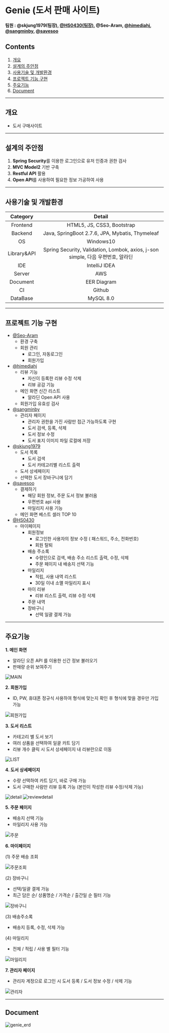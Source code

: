 # Genie (도서 판매 사이트)
**팀원 : @skjung1979(팀장), [@HS0430(팀장)](https://github.com/HS0430), @Seo-Aram, [@himediahj](https://github.com/himediahj), [@sangminby](https://github.com/sangminby), [@savesoo](https://github.com/savesoo)**
## Contents
1. [개요](#개요)
2. [설계의 주안점](#설계의-주안점)
3. [사용기술 및 개발환경](#사용기술-및-개발환경)
4. [프로젝트 기능 구현](#프로젝트-기능-구현)
5. [주요기능](#주요기능)
6. [Document](#document)
* * *
## 개요
- 도서 구매사이트
* * *
## 설계의 주안점
1. **Spring Security**를 이용한 로그인으로 유저 인증과 권한 검사
2. **MVC Model2** 기반 구축
3. **Restful API** 활용
4. **Open API**를 사용하여 필요한 정보 가공하여 사용
* * *
## 사용기술 및 개발환경
|Category|Detail|
|:--:|:--:|
|Frontend|HTML5, JS, CSS3, Bootstrap|
|Backend|Java, SpringBoot 2.7.6, JPA, Mybatis, Thymeleaf|
|OS|Windows10|
|Library&API|Spring Security, Validation, Lombok, axios, j-son simple, 다음 우편번호, 알라딘|
|IDE|IntelliJ IDEA|
|Server|AWS|
|Document|EER Diagram|
|CI|Github|
|DataBase|MySQL 8.0|
* * *
## 프로젝트 기능 구현
- [@Seo-Aram](https://github.com/Seo-Aram/MagicLamp/commits?author=Seo-Aram)
  - 환경 구축
  - 회원 관리
    - 로그인, 자동로그인
    - 회원가입
- [@himediahj](https://github.com/Seo-Aram/MagicLamp/commits?author=himediahj)
  - 리뷰 기능
    - 자신이 등록한 리뷰 수정 삭제
    - 리뷰 공감 기능
  - 메인 화면 신간 리스트
    - 알라딘 Open API 사용
  - 회원가입 유효성 검사
- [@sangminby](https://github.com/Seo-Aram/MagicLamp/commits?author=sangminby)
  - 관리자 페이지
    - 관리자 권한을 가진 사람만 접근 가능하도록 구현
    - 도서 검색, 등록, 삭제
    - 도서 정보 수정
    - 도서 표지 이미지 파일 로컬에 저장
- [@skjung1979](https://github.com/Seo-Aram/MagicLamp/commits?author=skjung1979)
  - 도서 목록
    - 도서 검색
    - 도서 카테고리별 리스트 출력
  - 도서 상세페이지
  - 선택한 도서 장바구니에 담기
- [@savesoo](https://github.com/Seo-Aram/MagicLamp/commits?author=savesoo)
  - 결제하기
    - 해당 회원 정보, 주문 도서 정보 불러옴
    - 우편번호 api 사용
    - 마일리지 사용 기능
  - 메인 화면 베스트 셀러 TOP 10 
- [@HS0430](https://github.com/Seo-Aram/MagicLamp/commits?author=HS0430)
  - 마이페이지
    - 회원정보
      - 로그인한 사용자의 정보 수정 ( 패스워드, 주소, 전화번호)
      - 회원 탈퇴
    - 배송 주소록
      - 수령인으로 검색, 배송 주소 리스트 출력, 수정, 삭제
      - 주문 페이지 내 배송지 선택 기능
    - 마일리지
      - 적립, 사용 내역 리스트
      - 30일 이내 소멸 마일리지 표시
    - 마이 리뷰
      - 리뷰 리스트 출력, 리뷰 수정 삭제
    - 주문 내역
    - 장바구니
      - 선택 일괄 결제 가능
* * *
## 주요기능
**1. 메인 화면**

- 알라딘 오픈 API 를 이용한 신간 정보 불러오기
- 판매량 순위 보여주기

![MAIN](https://user-images.githubusercontent.com/113006963/218699219-98be08d7-f3cb-4c9d-a337-16be64fca8f5.jpg)

**2. 회원가입**

- ID, PW, 휴대폰 정규식 사용하여 형식에 맞는지 확인 후 형식에 맞을 경우만 가입 가능

![회원가입](https://user-images.githubusercontent.com/113006963/218700670-1cb49d6c-971c-45fa-ab9c-527b3eedee55.jpg)

**3. 도서 리스트**

- 카테고리 별 도서 보기
- 여러 상품을 선택하여 일괄 카트 담기
- 리뷰 개수 클릭 시 도서 상세페이지 내 리뷰란으로 이동

![LIST](https://user-images.githubusercontent.com/113006963/218702449-8bb56906-1b48-488a-9744-62a2a15903fd.jpg)

**4. 도서 상세페이지**

- 수량 선택하여 카트 담기, 바로 구매 가능
- 도서 구매한 사람만 리뷰 등록 가능 (본인이 작성한 리뷰 수정/삭제 가능)

![detail](https://user-images.githubusercontent.com/113006963/218705021-761ae0b3-d229-4d1c-8d97-cee2ab33c9b7.jpg)
![reviewdetail](https://user-images.githubusercontent.com/113006963/218706556-b0a3bf43-ba0e-4140-9036-373bdf999c89.jpg)

**5. 주문 페이지**

- 배송지 선택 기능
- 마일리지 사용 가능

![주문](https://user-images.githubusercontent.com/113006963/218707981-a22ac407-10ac-41fb-8849-b82961f8b26b.jpg)

**6. 마이페이지**

(1) 주문 배송 조회

![주문조회](https://user-images.githubusercontent.com/113006963/218708884-40f98706-3cee-461e-b7b1-25d7fd32528e.jpg)

(2) 장바구니
- 선택/일괄 결제 가능
- 최근 담은 순/ 상품명순 / 가격순 / 출간일 순 필터 기능

![장바구니](https://user-images.githubusercontent.com/113006963/218709327-0983badd-0e61-475b-9d84-a90b71a16dde.jpg)

(3) 배송주소록
- 배송지 등록, 수정, 삭제 가능

(4) 마일리지
- 전체 / 적립 / 사용 별 필터 기능

![마일리지](https://user-images.githubusercontent.com/113006963/218710860-ddbdaae5-2e66-4f7e-b607-d49ffa1fd09d.jpg)

**7. 관리자 페이지**

- 관리자 계정으로 로그인 시 도서 등록 / 도서 정보 수정 / 삭제 기능

![관리자](https://user-images.githubusercontent.com/113006963/218711475-a32690a7-4224-44b8-808c-b27a421d6be7.jpg)
* * *
## Document

![genie_erd](https://user-images.githubusercontent.com/113006963/218909441-fd9fc433-d91a-48d0-92f9-fb36b91e6c89.png)
